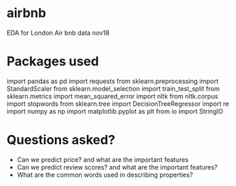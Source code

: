 # airbnb
EDA for London Air bnb data nov18

# Packages used 

import pandas as pd
import requests
from sklearn.preprocessing import StandardScaler
from sklearn.model_selection import train_test_split
from sklearn.metrics import mean_squared_error
import nltk
from nltk.corpus import stopwords
from sklearn.tree import DecisionTreeRegressor
import re 
import numpy as np
import matplotlib.pyplot as plt
from io import StringIO

# Questions asked?
- Can we predict price? and what are the important features
- Can we predict review scores? and what are the important features?
- What are the common words used in describing properties?


